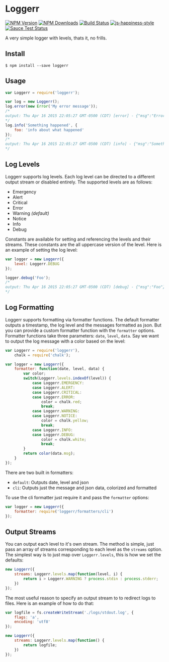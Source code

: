 # Loggerr

[![NPM Version][npm-image]][npm-url]
[![NPM Downloads][downloads-image]][downloads-url]
[![Build Status](https://travis-ci.org/wesleytodd/loggerr.svg?branch=master)](https://travis-ci.org/wesleytodd/loggerr)
[![js-happiness-style](https://img.shields.io/badge/code%20style-happiness-brightgreen.svg)](https://github.com/JedWatson/happiness)
[![Sauce Test Status](https://saucelabs.com/buildstatus/loggerr)](https://saucelabs.com/u/loggerr)

A very simple logger with levels, thats it, no frills.

## Install

```
$ npm install --save loggerr
```

## Usage

```javascript
var Loggerr = require('loggerr');

var log = new Loggerr();
log.error(new Error('My error message'));
/*
output: Thu Apr 16 2015 22:05:27 GMT-0500 (CDT) [error] - {"msg":"Error: My error message\n<STACK TRACE>"}
*/
log.info('Something happened', {
	foo: 'info about what happened'
});
/*
output: Thu Apr 16 2015 22:05:27 GMT-0500 (CDT) [info] - {"msg":"Something happened","foo":"info about what happened"}
*/
```

## Log Levels

Loggerr supports log levels.  Each log level can be directed to a different output stream or disabled entirely.  The supported levels are as follows:

- Emergency
- Alert
- Critical
- Error
- Warning *(default)*
- Notice
- Info
- Debug

Constants are available for setting and referencing the levels and their streams.  These constants are the all uppercase version of the level.  Here is an example of setting the log level:

```javascript
var logger = new Loggerr({
	level: Loggerr.DEBUG
});

logger.debug('Foo');
/*
output: Thu Apr 16 2015 22:05:27 GMT-0500 (CDT) [debug] - {"msg":"Foo"}
*/
```

## Log Formatting

Loggerr supports formatting via formatter functions.  The default formatter outputs a timestamp, the log level and the messages formatted as json.  But you can provide a custom formatter function with the `formatter` options.  Formatter functions take three parameters: `date`, `level`, `data`.  Say we want to output the log message with a color based on the level:

```javascript
var Loggerr = require('loggerr'),
	chalk = require('chalk');

var logger = new Loggerr({
	formatter: function(date, level, data) {
		var color;
		switch(Loggerr.levels.indexOf(level)) {
			case Loggerr.EMERGENCY:
			case Loggerr.ALERT:
			case Loggerr.CRITICAL:
			case Loggerr.ERROR:
				color = chalk.red;
				break;
			case Loggerr.WARNING:
			case Loggerr.NOTICE:
				color = chalk.yellow;
				break;
			case Loggerr.INFO:
			case Loggerr.DEBUG:
				color = chalk.white;
				break;
		}
		return color(data.msg);
	}
});
```

There are two built in formatters:

- `default`: Outputs date, level and json
- `cli`: Outputs just the message and json data, colorized and formatted

To use the cli formatter just require it and pass the `formatter` options:

```javascript
var logger = new Loggerr({
	formatter: require('loggerr/formatters/cli')
});
```

## Output Streams

You can output each level to it's own stream.  The method is simple, just pass an array of streams corresponding to each level as the `streams` option.  The simplest way is to just map over `Loggerr.levels`, this is how we set the defaults:

```javascript
new Loggerr({
	streams: Loggerr.levels.map(function(level, i) {
		return i > Loggerr.WARNING ? process.stdin : process.stderr;
	})
});
```

The most useful reason to specify an output stream to to redirect logs to files.  Here is an example of how to do that:

```javascript
var logfile = fs.createWriteStream('./logs/stdout.log', {
	flags: 'a',
	encoding: 'utf8'
});

new Loggerr({
	streams: Loggerr.levels.map(function() {
		return logfile;
	})
});
```

[npm-image]: https://img.shields.io/npm/v/loggerr.svg
[npm-url]: https://npmjs.org/package/loggerr
[downloads-image]: https://img.shields.io/npm/dm/loggerr.svg
[downloads-url]: https://npmjs.org/package/loggerr
